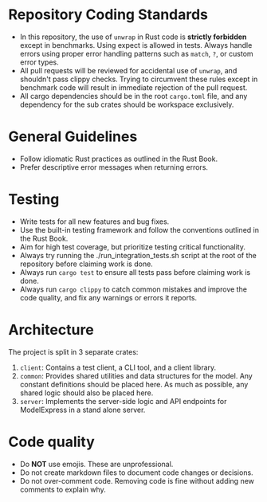 # Repository Coding Standards

- In this repository, the use of `unwrap` in Rust code is **strictly forbidden** except in benchmarks. Using expect is allowed in tests. Always handle errors using proper error handling patterns such as `match`, `?`, or custom error types.
- All pull requests will be reviewed for accidental use of `unwrap`, and shouldn't pass clippy checks. Trying to circumvent these rules except in benchmark code will result in immediate rejection of the pull request.
- All cargo dependencies should be in the root `cargo.toml` file, and any dependency for the sub crates should be workspace exclusively.

# General Guidelines

- Follow idiomatic Rust practices as outlined in the Rust Book.
- Prefer descriptive error messages when returning errors.

# Testing

- Write tests for all new features and bug fixes.
- Use the built-in testing framework and follow the conventions outlined in the Rust Book.
- Aim for high test coverage, but prioritize testing critical functionality.
- Always try running the ./run_integration_tests.sh script at the root of the repository before claiming work is done.
- Always run `cargo test` to ensure all tests pass before claiming work is done.
- Always run `cargo clippy` to catch common mistakes and improve the code quality, and fix any warnings or errors it reports.

# Architecture

The project is split in 3 separate crates:
1. `client`: Contains a test client, a CLI tool, and a client library.
2. `common`: Provides shared utilities and data structures for the model. Any constant definitions should be placed here. As much as possible, any shared logic should also be placed here.
3. `server`: Implements the server-side logic and API endpoints for ModelExpress in a stand alone server.

# Code quality

- Do **NOT** use emojis. These are unprofessional.
- Do not create markdown files to document code changes or decisions.
- Do not over-comment code. Removing code is fine without adding new comments to explain why.
